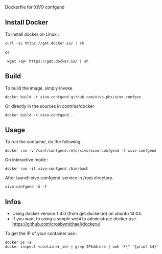 Dockerfile for XiVO confgend

## Install Docker

To install docker on Linux :

    curl -sL https://get.docker.io/ | sh
 
 or
 
     wget -qO- https://get.docker.io/ | sh

## Build

To build the image, simply invoke

    docker build -t xivo-confgend github.com/xivo-pbx/xivo-confgen

Or directly in the sources in contribs/docker

    docker build -t xivo-confgend .
  
## Usage

To run the container, do the following:

    docker run -v /conf/confgend:/etc/xivo/xivo-confgend -t xivo-confgend

On interactive mode :

    docker run -it xivo-confgend /bin/bash

After launch xivo-confgend-service in /root directory.

    xivo-confgend -d -f

## Infos

- Using docker version 1.4.0 (from get.docker.io) on ubuntu 14.04.
- If you want to using a simple webi to administrate docker use : https://github.com/crosbymichael/dockerui

To get the IP of your container use :

    docker ps -a
    docker inspect <container_id> | grep IPAddress | awk -F\" '{print $4}'
